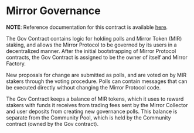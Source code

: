# Mirror Governance

**NOTE**: Reference documentation for this contract is available [here](https://docs.mirror.finance/contracts/gov).

The Gov Contract contains logic for holding polls and Mirror Token (MIR) staking, and allows the Mirror Protocol to be governed by its users in a decentralized manner. After the initial bootstrapping of Mirror Protocol contracts, the Gov Contract is assigned to be the owner of itself and Mirror Factory.

New proposals for change are submitted as polls, and are voted on by MIR stakers through the voting procedure. Polls can contain messages that can be executed directly without changing the Mirror Protocol code.

The Gov Contract keeps a balance of MIR tokens, which it uses to reward stakers with funds it receives from trading fees sent by the Mirror Collector and user deposits from creating new governance polls. This balance is separate from the Community Pool, which is held by the Community contract (owned by the Gov contract).
